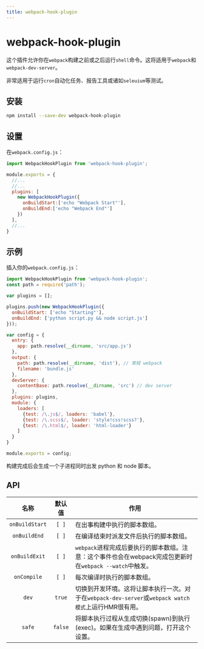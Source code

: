 ```yaml
---
title: webpack-hook-plugin
---
```


# webpack-hook-plugin <Badge text='v 1.0.7' />

这个插件允许你在`webpack`构建之前或之后运行`shell`命令。这将适用于`webpack`和`webpack-dev-server`。

非常适用于运行`cron`自动化任务、报告工具或诸如`seleuium`等测试。

## 安装 

```bash
npm install --save-dev webpack-hook-plugin
```

## 设置

在`webpack.config.js`：

```js
import WebpackHookPlugin from 'webpack-hook-plugin';

module.exports = {
  //...
  //...
  plugins: [
    new WebpackHookPlugin({
      onBuildStart:['echo "Webpack Start"'],
      onBuildEnd:['echo "Webpack End"']
    })
  ],
  //...
}
```

## 示例

插入你的`webpack.config.js`：

```js
import WebpackHookPlugin from 'webpack-hook-plugin';
const path = require('path');

var plugins = [];

plugins.push(new WebpackHookPlugin({
  onBuildStart: ['echo "Starting"'],
  onBuildEnd: ['python script.py && node script.js']
}));

var config = {
  entry: {
    app: path.resolve(__dirname, 'src/app.js')
  },
  output: {
    path: path.resolve(__dirname, 'dist'), // 常规 webpack
    filename: 'bundle.js'
  },
  devServer: {
    contentBase: path.resolve(__dirname, 'src') // dev server
  },
  plugins: plugins,
  module: {
    loaders: [
      {test: /\.js$/, loaders: 'babel'},
      {test: /\.scss$/, loader: 'style!css!scss?'},
      {test: /\.html$/, loader: 'html-loader'}
    ]
  }
}

module.exports = config;
```

构建完成后会生成一个子进程同时出发 python 和 node 脚本。

## API

| 名称| 默认值 | 作用 |
|:---:|:---:|---|
|`onBuildStart`| `[ ]` | 在出事构建中执行的脚本数组。|
|`onBuildEnd`| `[ ]` | 在编译结束时派发文件后执行的脚本数组。|
|`onBuildExit`| `[ ]` | `webpack`进程完成后要执行的脚本数组。注意：这个事件也会在webpack完成包更新时在`webpack --watch`中触发。 |
|`onCompile`| `[ ]` | 每次编译时执行的脚本数组。|
|`dev`| `true` | 切换到开发环境。这将让脚本执行一次。对于在`webpack-dev-server`或`webpack watch 模式`上运行HMR很有用。 |
|`safe`| `false` | 将脚本执行过程从生成切换(spawn)到执行(exec)。如果在生成中遇到问题，打开这个设置。 |






